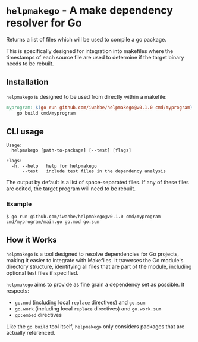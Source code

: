 # `helpmakego` - A make dependency resolver for Go

Returns a list of files which will be used to compile a go package.

This is specifically designed for integration into makefiles where the timestamps of each source file are used to determine if the target binary needs to be rebuilt.

## Installation

`helpmakego` is designed to be used from directly within a makefile:

```makefile
myprogram: $(go run github.com/iwahbe/helpmakego@v0.1.0 cmd/myprogram)
	go build cmd/myprogram
```

## CLI usage

```text
Usage:
  helpmakego [path-to-package] [--test] [flags]

Flags:
  -h, --help   help for helpmakego
      --test   include test files in the dependency analysis
```

The output by default is a list of space-separated files. If any of these files are edited, the target program will need to be rebuilt.

### Example

```shell
$ go run github.com/iwahbe/helpmakego@v0.1.0 cmd/myprogram
cmd/myprogram/main.go go.mod go.sum
```

## How it Works

`helpmakego` is a tool designed to resolve dependencies for Go projects, making it easier
to integrate with Makefiles. It traverses the Go module's directory structure, identifying
all files that are part of the module, including optional test files if specified.

`helpmakego` aims to provide as fine grain a dependency set as possible. It respects:

- `go.mod` (including local `replace` directives) and `go.sum`
- `go.work` (including local `replace` directives) and `go.work.sum`
- `go:embed` directives

Like the `go build` tool itself, `helpmakego` only considers packages that are actually
referenced.
